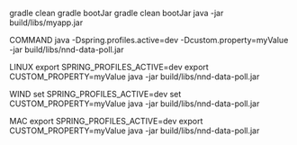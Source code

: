 gradle clean
gradle bootJar
gradle clean bootJar
java -jar build/libs/myapp.jar

COMMAND
java -Dspring.profiles.active=dev -Dcustom.property=myValue -jar build/libs/nnd-data-poll.jar


LINUX
export SPRING_PROFILES_ACTIVE=dev
export CUSTOM_PROPERTY=myValue
java -jar build/libs/nnd-data-poll.jar



WIND
set SPRING_PROFILES_ACTIVE=dev
set CUSTOM_PROPERTY=myValue
java -jar build/libs/nnd-data-poll.jar


MAC
export SPRING_PROFILES_ACTIVE=dev
export CUSTOM_PROPERTY=myValue
java -jar build/libs/nnd-data-poll.jar

